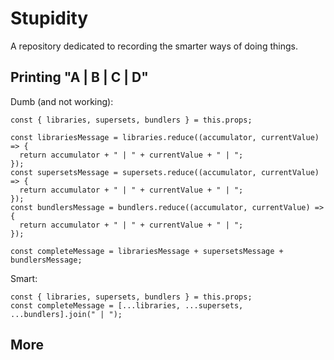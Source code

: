 # Stupidity

A repository dedicated to recording the smarter ways of doing things.

## Printing "A | B | C | D"

Dumb (and not working):

```JSX
const { libraries, supersets, bundlers } = this.props;

const librariesMessage = libraries.reduce((accumulator, currentValue) => {
  return accumulator + " | " + currentValue + " | ";
});
const supersetsMessage = supersets.reduce((accumulator, currentValue) => {
  return accumulator + " | " + currentValue + " | ";
});
const bundlersMessage = bundlers.reduce((accumulator, currentValue) => {
  return accumulator + " | " + currentValue + " | ";
});

const completeMessage = librariesMessage + supersetsMessage + bundlersMessage;
```

Smart:

```JSX
const { libraries, supersets, bundlers } = this.props;
const completeMessage = [...libraries, ...supersets, ...bundlers].join(" | ");
```

## More
